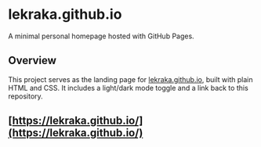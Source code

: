 # lekraka.github.io

A minimal personal homepage hosted with GitHub Pages.

## Overview

This project serves as the landing page for [lekraka.github.io](https://lekraka.github.io/), built with plain HTML and CSS. It includes a light/dark mode toggle and a link back to this repository.

## [https://lekraka.github.io/](https://lekraka.github.io/)